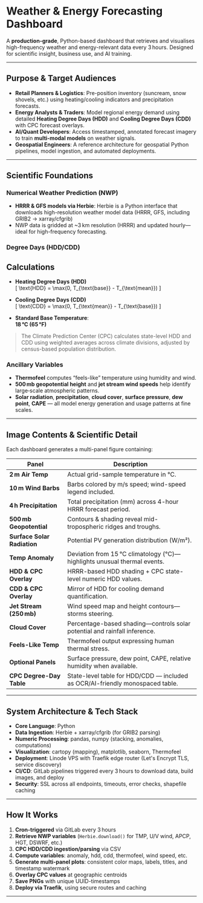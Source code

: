 # Weather & Energy Forecasting Dashboard

A **production-grade**, Python-based dashboard that retrieves and visualises high-frequency weather and energy-relevant data every 3 hours. Designed for scientific insight, business use, and AI training.

---

##  Purpose & Target Audiences

- **Retail Planners & Logistics**: Pre-position inventory (suncream, snow shovels, etc.) using heating/cooling indicators and precipitation forecasts.  
- **Energy Analysts & Traders**: Model regional energy demand using detailed **Heating Degree Days (HDD)** and **Cooling Degree Days (CDD)** with CPC forecast overlays.  
- **AI/Quant Developers**: Access timestamped, annotated forecast imagery to train **multi-modal models** on weather signals.  
- **Geospatial Engineers**: A reference architecture for geospatial Python pipelines, model ingestion, and automated deployments.

---

##  Scientific Foundations

### Numerical Weather Prediction (NWP)

- **HRRR & GFS models via Herbie**: Herbie is a Python interface that downloads high-resolution weather model data (HRRR, GFS, including GRIB2 → xarray/cfgrib) 
- NWP data is gridded at ~3 km resolution (HRRR) and updated hourly—ideal for high-frequency forecasting.

### Degree Days (HDD/CDD)

## Calculations

- **Heating Degree Days (HDD)**  
  \[
  \text{HDD} = \max(0, T_{\text{base}} - T_{\text{mean}})
  \]

- **Cooling Degree Days (CDD)**  
  \[
  \text{CDD} = \max(0, T_{\text{mean}} - T_{\text{base}})
  \]

- **Standard Base Temperature**:  
  **18 °C (65 °F)**

> The Climate Prediction Center (CPC) calculates state-level HDD and CDD using weighted averages across climate divisions, adjusted by census-based population distribution.


### Ancillary Variables

- **Thermofeel** computes “feels-like” temperature using humidity and wind.
- **500 mb geopotential height** and **jet stream wind speeds** help identify large‑scale atmospheric patterns.
- **Solar radiation**, **precipitation**, **cloud cover**, **surface pressure**, **dew point**, **CAPE** — all model energy generation and usage patterns at fine scales.

---

##  Image Contents & Scientific Detail

Each dashboard generates a multi-panel figure containing:

| Panel | Description |
|---|---|
| **2 m Air Temp** | Actual grid-sample temperature in °C. |
| **10 m Wind Barbs** | Barbs colored by m/s speed; wind-speed legend included. |
| **4 h Precipitation** | Total precipitation (mm) across 4-hour HRRR forecast period. |
| **500 mb Geopotential** | Contours & shading reveal mid-tropospheric ridges and troughs. |
| **Surface Solar Radiation** | Potential PV generation distribution (W/m²). |
| **Temp Anomaly** | Deviation from 15 °C climatology (°C)—highlights unusual thermal events. |
| **HDD & CPC Overlay** | HRRR-based HDD shading + CPC state-level numeric HDD values. |
| **CDD & CPC Overlay** | Mirror of HDD for cooling demand quantification. |
| **Jet Stream (250 mb)** | Wind speed map and height contours—storms steering. |
| **Cloud Cover** | Percentage-based shading—controls solar potential and rainfall inference. |
| **Feels-Like Temp** | Thermofeel output expressing human thermal stress. |
| **Optional Panels** | Surface pressure, dew point, CAPE, relative humidity when available. |
| **CPC Degree-Day Table** | State-level table for HDD/CDD — included as OCR/AI-friendly monospaced table.

---

## System Architecture & Tech Stack

- **Core Language**: Python  
- **Data Ingestion**: Herbie + xarray/cfgrib (for GRIB2 parsing)
- **Numeric Processing**: pandas, numpy (stacking, anomalies, computations)  
- **Visualization**: cartopy (mapping), matplotlib, seaborn, Thermofeel  
- **Deployment**: Linode VPS with Traefik edge router (Let's Encrypt TLS, service discovery)  
- **CI/CD**: GitLab pipelines triggered every 3 hours to download data, build images, and deploy 
- **Security**: SSL across all endpoints, timeouts, error checks, shapefile caching  

---

## How It Works

1. **Cron-triggered** via GitLab every 3 hours  
2. **Retrieve NWP variables** (`Herbie.download()` for TMP, U/V wind, APCP, HGT, DSWRF, etc.)  
3. **CPC HDD/CDD ingestion/parsing** via CSV  
4. **Compute variables**: anomaly, hdd, cdd, thermofeel, wind speed, etc.  
5. **Generate multi-panel plots**: consistent color maps, labels, titles, and timestamp watermark  
6. **Overlay CPC values** at geographic centroids  
7. **Save PNGs** with unique UUID-timestamps  
8. **Deploy via Traefik**, using secure routes and caching  

---
